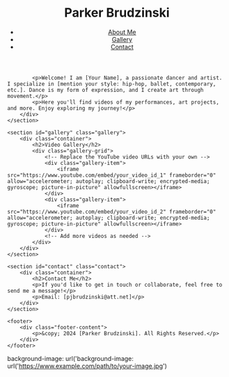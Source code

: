 
<html lang="en">
<head>
    <meta charset="UTF-8">
    <meta name="viewport" content="width=device-width, initial-scale=1.0">
    <meta name="description" content=" Showcasing my dance and artistry.">
    <title></title>
    <link rel="stylesheet" href="styles.css">
</head>
<body>
    <header>
        <div class="navbar">
            <h1>Parker Brudzinski</h1>
            <nav>
                <ul>
                    <li><a href="#about">About Me</a></li>
                    <li><a href="#gallery">Gallery</a></li>
                    <li><a href="#contact">Contact</a></li>
                </ul>
            </nav>
        </div>
    </header>

   
            <p>Welcome! I am [Your Name], a passionate dancer and artist. I specialize in [mention your style: hip-hop, ballet, contemporary, etc.]. Dance is my form of expression, and I create art through movement.</p>
            <p>Here you'll find videos of my performances, art projects, and more. Enjoy exploring my journey!</p>
        </div>
    </section>

    <section id="gallery" class="gallery">
        <div class="container">
            <h2>Video Gallery</h2>
            <div class="gallery-grid">
                <!-- Replace the YouTube video URLs with your own -->
                <div class="gallery-item">
                    <iframe src="https://www.youtube.com/embed/your_video_id_1" frameborder="0" allow="accelerometer; autoplay; clipboard-write; encrypted-media; gyroscope; picture-in-picture" allowfullscreen></iframe>
                </div>
                <div class="gallery-item">
                    <iframe src="https://www.youtube.com/embed/your_video_id_2" frameborder="0" allow="accelerometer; autoplay; clipboard-write; encrypted-media; gyroscope; picture-in-picture" allowfullscreen></iframe>
                </div>
                <!-- Add more videos as needed -->
            </div>
        </div>
    </section>

    <section id="contact" class="contact">
        <div class="container">
            <h2>Contact Me</h2>
            <p>If you'd like to get in touch or collaborate, feel free to send me a message!</p>
            <p>Email: [pjbrudzinski@att.net]</p>
        </div>
    </section>

    <footer>
        <div class="footer-content">
            <p>&copy; 2024 [Parker Brudzinski]. All Rights Reserved.</p>
        </div>
    </footer>

background-image: url('background-image: url('https://www.example.com/path/to/your-image.jpg')
